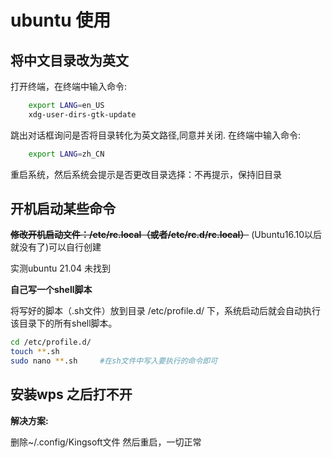# ubuntu 使用

## 将中文目录改为英文

打开终端，在终端中输入命令:  

```bash
    export LANG=en_US
    xdg-user-dirs-gtk-update  
```

跳出对话框询问是否将目录转化为英文路径,同意并关闭.
在终端中输入命令:

```bash
    export LANG=zh_CN
```
重启系统，然后系统会提示是否更改目录选择：不再提示，保持旧目录

## 开机启动某些命令

~~**修改开机启动文件：/etc/rc.local（或者/etc/rc.d/rc.local）**~~ (Ubuntu16.10以后就没有了)可以自行创建

实测ubuntu 21.04 未找到

**自己写一个shell脚本**

将写好的脚本（.sh文件）放到目录 /etc/profile.d/ 下，系统启动后就会自动执行该目录下的所有shell脚本。

```bash
cd /etc/profile.d/
touch **.sh
sudo nano **.sh		#在sh文件中写入要执行的命令即可
```



## 安装wps 之后打不开

**解决方案:**

删除~/.config/Kingsoft文件
然后重启，一切正常





